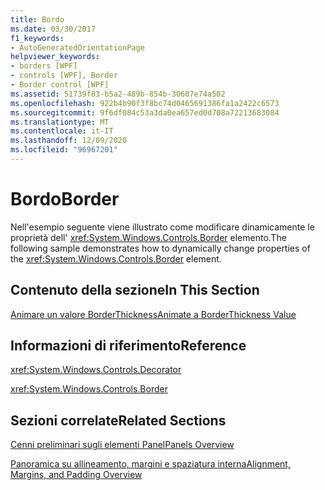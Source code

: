 ```yaml
---
title: Bordo
ms.date: 03/30/2017
f1_keywords:
- AutoGeneratedOrientationPage
helpviewer_keywords:
- borders [WPF]
- controls [WPF], Border
- Border control [WPF]
ms.assetid: 51739f83-b5a2-489b-854b-30607e74a502
ms.openlocfilehash: 922b4b90f3f8bc74d0465691386fa1a2422c6573
ms.sourcegitcommit: 9f6df084c53a3da0ea657ed0d708a72213683084
ms.translationtype: MT
ms.contentlocale: it-IT
ms.lasthandoff: 12/09/2020
ms.locfileid: "96967201"
---
```

# <a name="border"></a><span data-ttu-id="269ae-102">Bordo</span><span class="sxs-lookup"><span data-stu-id="269ae-102">Border</span></span>
<span data-ttu-id="269ae-103">Nell'esempio seguente viene illustrato come modificare dinamicamente le proprietà dell' <xref:System.Windows.Controls.Border> elemento.</span><span class="sxs-lookup"><span data-stu-id="269ae-103">The following sample demonstrates how to dynamically change properties of the <xref:System.Windows.Controls.Border> element.</span></span>  
  
## <a name="in-this-section"></a><span data-ttu-id="269ae-104">Contenuto della sezione</span><span class="sxs-lookup"><span data-stu-id="269ae-104">In This Section</span></span>  
 [<span data-ttu-id="269ae-105">Animare un valore BorderThickness</span><span class="sxs-lookup"><span data-stu-id="269ae-105">Animate a BorderThickness Value</span></span>](how-to-animate-a-borderthickness-value.md)  
  
## <a name="reference"></a><span data-ttu-id="269ae-106">Informazioni di riferimento</span><span class="sxs-lookup"><span data-stu-id="269ae-106">Reference</span></span>  
 <xref:System.Windows.Controls.Decorator>  
  
 <xref:System.Windows.Controls.Border>  
  
## <a name="related-sections"></a><span data-ttu-id="269ae-107">Sezioni correlate</span><span class="sxs-lookup"><span data-stu-id="269ae-107">Related Sections</span></span>  
 [<span data-ttu-id="269ae-108">Cenni preliminari sugli elementi Panel</span><span class="sxs-lookup"><span data-stu-id="269ae-108">Panels Overview</span></span>](panels-overview.md)  
  
 [<span data-ttu-id="269ae-109">Panoramica su allineamento, margini e spaziatura interna</span><span class="sxs-lookup"><span data-stu-id="269ae-109">Alignment, Margins, and Padding Overview</span></span>](../advanced/alignment-margins-and-padding-overview.md)
